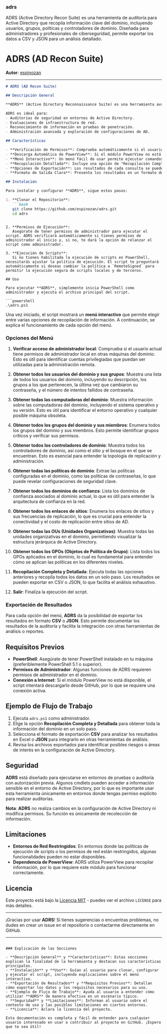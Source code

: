 ### adrs
ADRS (Active Directory Recon Suite) es una herramienta de auditoría para Active Directory que recopila información clave del dominio, incluyendo usuarios, grupos, políticas y controladores de dominio. Diseñada para administradores y profesionales de ciberseguridad, permite exportar los datos a CSV y JSON para un análisis detallado.

# **ADRS (AD Recon Suite)**
**Autor**: [espinozan](https://github.com/espinozan)

---

```markdown
# ADRS (AD Recon Suite)

## Descripción General

**ADRS** (Active Directory Reconnaissance Suite) es una herramienta avanzada de auditoría y reconocimiento para entornos de **Active Directory**. Su objetivo es ayudar a administradores de sistemas y profesionales de ciberseguridad a recopilar y analizar información clave del dominio de manera rápida y estructurada. Esta herramienta permite obtener una visión clara y detallada de la configuración del dominio, identificando usuarios, grupos, políticas, controladores de dominio, unidades organizativas (OUs), enlaces de sitio, y otros recursos críticos de AD.

ADRS es ideal para:
- Auditorías de seguridad en entornos de Active Directory.
- Evaluaciones de infraestructura de red.
- Reconocimiento de información en pruebas de penetración.
- Administración avanzada y exploración de configuraciones de AD.

## Características

- **Verificación de Permisos**: Comprueba automáticamente si el usuario tiene permisos de administrador y, si no los tiene, permite relanzar el script como administrador.
- **Descarga Automática de PowerView**: Si el módulo PowerView no está disponible, el script ofrece la opción de descargarlo automáticamente desde GitHub para asegurar su correcto funcionamiento.
- **Menú Interactivo**: Un menú fácil de usar permite ejecutar comandos específicos para obtener diferentes tipos de información sobre el dominio.
- **Recopilación Detallada**: Incluye una opción de "Recopilación Completa" que extrae todos los datos disponibles en un solo comando.
- **Opciones de Exportación**: Los resultados de cada consulta se pueden exportar a formato **CSV** o **JSON** para facilitar el análisis posterior y la documentación.
- **Formato de Salida Clara**: Presenta los resultados en un formato de tabla en la consola para facilitar la visualización.

## Instalación

Para instalar y configurar **ADRS**, sigue estos pasos:

1. **Clonar el Repositorio**:
   ```bash
   git clone https://github.com/espinozan/adrs.git
   cd adrs
   ```
```

2. **Permisos de Ejecución**:
   Asegúrate de tener permisos de administrador para ejecutar el script. ADRS verificará automáticamente si tienes permisos de administrador al inicio y, si no, te dará la opción de relanzar el script como administrador.

3. **Ejecución de Scripts**:
   Si no tienes habilitada la ejecución de scripts en PowerShell, necesitarás ajustar la política de ejecución. El script te preguntará automáticamente si deseas cambiar la política a `RemoteSigned` para permitir la ejecución segura de scripts locales y de terceros.

## Uso

Para ejecutar **ADRS**, simplemente inicia PowerShell como administrador y ejecuta el archivo principal del script.

```powershell
.\adrs.ps1
```

Una vez iniciado, el script mostrará un **menú interactivo** que permite elegir entre varias opciones de recopilación de información. A continuación, se explica el funcionamiento de cada opción del menú.

### Opciones del Menú

1. **Verificar acceso de administrador local**: Comprueba si el usuario actual tiene permisos de administrador local en otras máquinas del dominio. Esto es útil para identificar cuentas privilegiadas que puedan ser utilizadas para la administración remota.

2. **Obtener todos los usuarios del dominio y sus grupos**: Muestra una lista de todos los usuarios del dominio, incluyendo su descripción, los grupos a los que pertenecen, la última vez que cambiaron su contraseña, y el número de intentos fallidos de contraseña.

3. **Obtener todas las computadoras del dominio**: Muestra información sobre las computadoras del dominio, incluyendo el sistema operativo y su versión. Esto es útil para identificar el entorno operativo y cualquier posible máquina obsoleta.

4. **Obtener todos los grupos del dominio y sus miembros**: Enumera todos los grupos del dominio y sus miembros. Esto permite identificar grupos críticos y verificar sus permisos.

5. **Obtener todos los controladores de dominio**: Muestra todos los controladores de dominio, así como el sitio y el bosque en el que se encuentran. Esto es esencial para entender la topología de replicación y administración.

6. **Obtener todas las políticas de dominio**: Extrae las políticas configuradas en el dominio, como las políticas de contraseñas, lo que puede revelar configuraciones de seguridad clave.

7. **Obtener todos los dominios de confianza**: Lista los dominios de confianza asociados al dominio actual, lo que es útil para entender la arquitectura de confianza en la red.

8. **Obtener todos los enlaces de sitios**: Enumera los enlaces de sitios y sus frecuencias de replicación, lo que es crucial para entender la conectividad y el costo de replicación entre sitios de AD.

9. **Obtener todas las OUs (Unidades Organizativas)**: Muestra todas las unidades organizativas en el dominio, permitiendo visualizar la estructura jerárquica de Active Directory.

10. **Obtener todos los GPOs (Objetos de Política de Grupo)**: Lista todos los GPOs aplicados en el dominio, lo cual es fundamental para entender cómo se aplican las políticas en los diferentes niveles.

11. **Recopilación Completa y Detallada**: Ejecuta todas las opciones anteriores y recopila todos los datos en un solo paso. Los resultados se pueden exportar en CSV o JSON, lo que facilita el análisis exhaustivo.

12. **Salir**: Finaliza la ejecución del script.

### Exportación de Resultados

Para cada opción del menú, **ADRS** da la posibilidad de exportar los resultados en formato **CSV** o **JSON**. Esto permite documentar los resultados de la auditoría y facilita la integración con otras herramientas de análisis o reportes.

## Requisitos Previos

- **PowerShell**: Asegúrate de tener PowerShell instalado en tu máquina (preferiblemente PowerShell 5.1 o superior).
- **Permisos de Administrador**: Algunas funciones de ADRS requieren permisos de administrador en el dominio.
- **Conexión a Internet**: Si el módulo PowerView no está disponible, el script intentará descargarlo desde GitHub, por lo que se requiere una conexión activa.

## Ejemplo de Flujo de Trabajo

1. Ejecuta `adrs.ps1` como administrador.
2. Elige la opción **Recopilación Completa y Detallada** para obtener toda la información del dominio en un solo paso.
3. Selecciona el formato de exportación **CSV** para analizar los resultados en Excel o **JSON** para integrarlo en otras herramientas de análisis.
4. Revisa los archivos exportados para identificar posibles riesgos o áreas de interés en la configuración de Active Directory.

## Seguridad

**ADRS** está diseñado para ejecutarse en entornos de pruebas o auditoría con autorización previa. Algunos cmdlets pueden acceder a información sensible en el entorno de Active Directory, por lo que es importante usar esta herramienta únicamente en entornos donde tengas permiso explícito para realizar auditorías.

**Nota**: **ADRS** no realiza cambios en la configuración de Active Directory ni modifica permisos. Su función es únicamente de recolección de información.

## Limitaciones

- **Entornos de Red Restringidos**: En entornos donde las políticas de ejecución de scripts o los permisos de red están restringidos, algunas funcionalidades pueden no estar disponibles.
- **Dependencia de PowerView**: ADRS utiliza PowerView para recopilar información, por lo que requiere este módulo para funcionar correctamente.

## Licencia

Este proyecto está bajo la [Licencia MIT](https://opensource.org/licenses/MIT) - puedes ver el archivo `LICENSE` para más detalles.

---

¡Gracias por usar **ADRS**! Si tienes sugerencias o encuentras problemas, no dudes en crear un issue en el repositorio o contactarme directamente en GitHub.

---

```

### Explicación de las Secciones

- **Descripción General** y **Características**: Estas secciones explican la finalidad de la herramienta y destacan sus características principales.
- **Instalación** y **Uso**: Guían al usuario para clonar, configurar y ejecutar el script, incluyendo explicaciones sobre el menú interactivo.
- **Exportación de Resultados** y **Requisitos Previos**: Detallan cómo exportar los datos y los requisitos necesarios para su uso.
- **Ejemplo de Flujo de Trabajo**: Ayuda al usuario a entender cómo utilizar **ADRS** de manera efectiva en un escenario típico.
- **Seguridad** y **Limitaciones**: Informan al usuario sobre el contexto de uso y las posibles limitaciones en ciertos entornos.
- **Licencia**: Aclara la licencia del proyecto.

Esta documentación es completa y fácil de entender para cualquier usuario interesado en usar o contribuir al proyecto en GitHub. ¡Espero que te sea útil!
